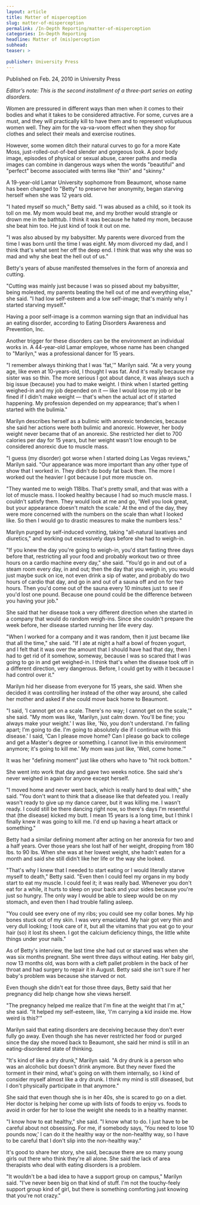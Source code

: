 ```yaml
---
layout: article
title: Matter of misperception
slug: matter-of-misperception
permalink: /In-Depth Reporting/matter-of-misperception
categories: In-Depth Reporting
headline: Matter of (mis)perception
subhead: 
teaser: >
  
publisher: University Press
---
```


Published on Feb. 24, 2010 in University Press

*Editor’s note: This is the second installment of a three-part series on eating disorders.*

Women are pressured in different ways than men when it comes to their bodies and what it takes to be considered attractive. For some, curves are a must, and they will practically kill to have them and to represent voluptuous women well. They aim for the va-va-voom effect when they shop for clothes and select their meals and exercise routines.

However, some women ditch their natural curves to go for a more Kate Moss, just-rolled-out-of-bed slender and gorgeous look. A poor body image, episodes of physical or sexual abuse, career paths and media images can combine in dangerous ways when the words "beautiful" and "perfect" become associated with terms like "thin" and "skinny."

A 19-year-old Lamar University sophomore from Beaumont, whose name has been changed to "Betty" to preserve her anonymity, began starving herself when she was 12 years old.

"I hated myself so much," Betty said. "I was abused as a child, so it took its toll on me. My mom would beat me, and my brother would strangle or drown me in the bathtub. I think it was because he hated my mom, because she beat him too. He just kind of took it out on me.

"I was also abused by my babysitter. My parents were divorced from the time I was born until the time I was eight. My mom divorced my dad, and I think that's what sent her off the deep end. I think that was why she was so mad and why she beat the hell out of us."

Betty's years of abuse manifested themselves in the form of anorexia and cutting.

"Cutting was mainly just because I was so pissed about my babysitter, being molested, my parents beating the hell out of me and everything else," she said. "I had low self-esteem and a low self-image; that's mainly why I started starving myself."

Having a poor self-image is a common warning sign that an individual has an eating disorder, according to Eating Disorders Awareness and Prevention, Inc.

Another trigger for these disorders can be the environment an individual works in. A 44-year-old Lamar employee, whose name has been changed to "Marilyn," was a professional dancer for 15 years.

"I remember always thinking that I was 'fat,'" Marilyn said. "At a very young age, like even at 10-years-old, I thought I was fat. And it's really because my sister was so thin. The more serious I got about dance, it was always such a big issue \(because\) you had to make weight. I think when I started getting weighed-in and my job depended on it — like I would lose my job or be fined if I didn't make weight — that's when the actual act of it started happening. My profession depended on my appearance; that's when I started with the bulimia."

Marilyn describes herself as a bulimic with anorexic tendencies, because she said her actions were both bulimic and anorexic. However, her body weight never became that of an anorexic. She restricted her diet to 700 calories per day for 15 years, but her weight wasn't low enough to be considered anorexic due to muscle mass.

"I guess \(my disorder\) got worse when I started doing Las Vegas reviews," Marilyn said. "Our appearance was more important than any other type of show that I worked in. They didn't do body fat back then. The more I worked out the heavier I got because I put more muscle on.

"They wanted me to weigh 118lbs. That's pretty small, and that was with a lot of muscle mass. I looked healthy because I had so much muscle mass. I couldn't satisfy them. They would look at me and go, 'Well you look great, but your appearance doesn't match the scale.' At the end of the day, they were more concerned with the numbers on the scale than what I looked like. So then I would go to drastic measures to make the numbers less."

Marilyn purged by self-induced vomiting, taking "all-natural laxatives and diuretics," and working out excessively days before she had to weigh-in.

"If you knew the day you're going to weigh-in, you'd start fasting three days before that, restricting all your food and probably workout two or three hours on a cardio machine every day," she said. "You’d go in and out of a steam room every day, in and out; then the day that you weigh in, you would just maybe suck on ice, not even drink a sip of water, and probably do two hours of cardio that day, and go in and out of a sauna off and on for two hours. Then you'd come out of the sauna every 10 minutes just to see if you'd lost one pound. Because one pound could be the difference between you having your job."

She said that her disease took a very different direction when she started in a company that would do random weigh-ins. Since she couldn't prepare the week before, her disease started running her life every day.

"When I worked for a company and it was random, then it just became like that all the time," she said. "If I ate at night a half a bowl of frozen yogurt, and I felt that it was over the amount that I should have had that day, then I had to get rid of it somehow, someway, because I was so scared that I was going to go in and get weighed-in. I think that's when the disease took off in a different direction, very dangerous. Before, I could get by with it because I had control over it."

Marilyn hid her disease from everyone for 15 years, she said. When she decided it was controlling her instead of the other way around, she called her mother and asked if she could move back home to Beaumont.

"I said, 'I cannot get on a scale. There's no way; I cannot get on the scale,'" she said. "My mom was like, 'Marilyn, just calm down. You'll be fine; you always make your weight.' I was like, 'No, you don't understand. I'm falling apart; I'm going to die. I'm going to absolutely die if I continue with this disease.' I said, 'Can I please move home? Can I please go back to college and get a Master's degree or something. I cannot live in this environment anymore; it's going to kill me.' My mom was just like, 'Well, come home.’"

It was her "defining moment" just like others who have to "hit rock bottom."

She went into work that day and gave two weeks notice. She said she's never weighed in again for anyone except herself.

"I moved home and never went back, which is really hard to deal with," she said. "You don't want to think that a disease like that defeated you. I really wasn't ready to give up my dance career, but it was killing me. I wasn't ready. I could still be there dancing right now, so there's days I'm resentful that \(the disease\) kicked my butt. I mean 15 years is a long time, but I think I finally knew it was going to kill me. I'd end up having a heart attack or something."

Betty had a similar defining moment after acting on her anorexia for two and a half years. Over those years she lost half of her weight, dropping from 180 lbs. to 90 lbs. When she was at her lowest weight, she hadn't eaten for a month and said she still didn't like her life or the way she looked.

"That's why I knew that I needed to start eating or I would literally starve myself to death," Betty said. "Even then I could feel my organs in my body start to eat my muscle. I could feel it; it was really bad. Whenever you don't eat for a while, it hurts to sleep on your back and your sides because you're just so hungry. The only way I would be able to sleep would be on my stomach, and even then I had trouble falling asleep.

"You could see every one of my ribs; you could see my collar bones. My hip bones stuck out of my skin. I was very emaciated. My hair got very thin and very dull looking; I took care of it, but all the vitamins that you eat go to your hair \(so\) it lost its sheen. I got the calcium deficiency things, the little white things under your nails."

As of Betty's interview, the last time she had cut or starved was when she was six months pregnant. She went three days without eating. Her baby girl, now 13 months old, was born with a cleft pallet problem in the back of her throat and had surgery to repair it in August. Betty said she isn't sure if her baby's problem was because she starved or not.

Even though she didn't eat for those three days, Betty said that her pregnancy did help change how she views herself.

"The pregnancy helped me realize that I'm fine at the weight that I'm at," she said. "It helped my self-esteem, like, 'I'm carrying a kid inside me. How weird is this?'"

Marilyn said that eating disorders are deceiving because they don't ever fully go away. Even though she has never restricted her food or purged since the day she moved back to Beaumont, she said her mind is still in an eating-disordered state of thinking.

"It's kind of like a dry drunk," Marilyn said. "A dry drunk is a person who was an alcoholic but doesn't drink anymore. But they never fixed the torment in their mind, what's going on with them internally, so I kind of consider myself almost like a dry drunk. I think my mind is still diseased, but I don't physically participate in that anymore."

She said that even though she is in her 40s, she is scared to go on a diet. Her doctor is helping her come up with lists of foods to enjoy vs. foods to avoid in order for her to lose the weight she needs to in a healthy manner.

"I know how to eat healthy," she said. "I know what to do. I just have to be careful about not obsessing. For me, if somebody says, 'You need to lose 10 pounds now,' I can do it the healthy way or the non-healthy way, so I have to be careful that I don't slip into the non-healthy way."

It's good to share her story, she said, because there are so many young girls out there who think they're all alone. She said the lack of area therapists who deal with eating disorders is a problem.

"It wouldn't be a bad idea to have a support group on campus," Marilyn said. "I've never been big on that kind of stuff. I'm not the touchy-feely support group kind of girl, but there is something comforting just knowing that you're not crazy."


